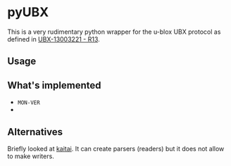 # pyUBX

This is a very rudimentary python wrapper for the u-blox UBX protocol as
defined in [UBX-13003221 - R13](https://www.u-blox.com/sites/default/files/products/documents/u-blox8-M8_ReceiverDescrProtSpec_(UBX-13003221)_Public.pdf).

## Usage

## What's implemented

- `MON-VER`
-

## Alternatives

Briefly looked at [kaitai](http://kaitai.io). It can create parsers (readers) 
but it does not allow to make writers.
